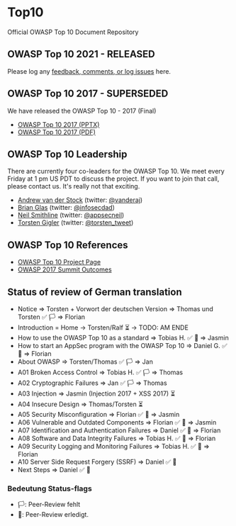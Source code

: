 # Top10

Official OWASP Top 10 Document Repository

## OWASP Top 10 2021 - RELEASED

Please log any [feedback, comments, or log issues](https://github.com/OWASP/Top10/issues) here.

## OWASP Top 10 2017 - SUPERSEDED

We have released the OWASP Top 10 - 2017 (Final)

- [OWASP Top 10 2017 (PPTX)](https://github.com/OWASP/Top10/blob/master/2017/OWASP%20Top%2010-2017%20(en).pptx)
- [OWASP Top 10 2017 (PDF)](https://github.com/OWASP/Top10/blob/master/2017/OWASP%20Top%2010-2017%20(en).pdf)

## OWASP Top 10 Leadership

There are currently four co-leaders for the OWASP Top 10. We meet every Friday at 1 pm US PDT to discuss the project. If you want to join that call, please contact us. It's really not that exciting.

- [Andrew van der Stock](mailto:vanderaj@owasp.org) (twitter: [@vanderaj](https://twitter.com/vanderaj))
- [Brian Glas](mailto:brian.glas@owasp.org) (twitter: [@infosecdad](https://twitter.com/infosecdad))
- [Neil Smithline](mailto:neil.smithline@owasp.org) (twitter: [@appsecneil](https://twitter.com/appsecneil))
- [Torsten Gigler](mailto:torsten.gigler@owasp.org) (twitter: [@torsten_tweet](https://twitter.com/torsten_tweet))

## OWASP Top 10 References

- [OWASP Top 10 Project Page](https://owasp.org/www-project-top-ten)
- [OWASP 2017 Summit Outcomes](https://owaspsummit.org/Outcomes/Owasp-Top-10-2017/Owasp-Top-10-2017.html)
 

## Status of review of German translation
- Notice => Torsten + Vorwort der deutschen Version => Thomas und Torsten :white_check_mark: 🏳️ => Florian
- Introduction = Home -> Torsten/Ralf  :hourglass_flowing_sand: -> TODO: AM ENDE
- How to use the OWASP Top 10 as a standard => Tobias H.  :white_check_mark: :checkered_flag: => Jasmin
- How to start an AppSec program with the OWASP Top 10 => Daniel G. :white_check_mark: :checkered_flag: => Florian
- About OWASP => Torsten/Thomas :white_check_mark: :white_flag: => Jan
- A01 Broken Access Control => Tobias H. :white_check_mark: :white_flag: => Thomas
- A02 Cryptographic Failures => Jan :white_check_mark: :white_flag: => Thomas
- A03 Injection => Jasmin (Injection 2017 + XSS 2017) :hourglass_flowing_sand:
- A04 Insecure Design => Thomas/Torsten :hourglass_flowing_sand:
- A05 Security Misconfiguration => Florian :white_check_mark: :checkered_flag: => Jasmin
- A06 Vulnerable and Outdated Components => Florian :white_check_mark: :checkered_flag: => Jasmin
- A07 Identification and Authentication Failures => Daniel :white_check_mark: :checkered_flag: => Florian
- A08 Software and Data Integrity Failures => Tobias H.  :white_check_mark: :checkered_flag: => Florian
- A09 Security Logging and Monitoring Failures => Tobias H.  :white_check_mark: :checkered_flag: => Florian
- A10 Server Side Request Forgery (SSRF) => Daniel :white_check_mark: :checkered_flag:
- Next Steps => Daniel :white_check_mark: :checkered_flag:

### Bedeutung Status-flags
- :white_flag:: Peer-Review fehlt
- :checkered_flag:: Peer-Review erledigt.

